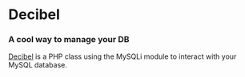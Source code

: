 # Decibel #

### A cool way to manage your DB ###

[Decibel](http://ross.iasfbo.inaf.it/~gloria/decibel-class/) is a PHP class using the MySQLi module to interact with your MySQL database.


